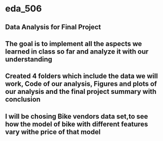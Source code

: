 # eda_506

## Data Analysis for Final Project

## The goal is to implement all the aspects we learned in class so far and analyze it with our understanding

## Created 4 folders which include the data we will work, Code of our analysis, Figures and plots of our analysis and the final project summary with conclusion

## I will be chosing Bike vendors data set,to see how the model of bike with different features vary withe price of that model
